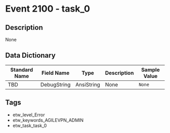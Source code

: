 # Event 2100 - task_0

## Description
None

## Data Dictionary
|Standard Name|Field Name|Type|Description|Sample Value|
|---|---|---|---|---|
|TBD|DebugString|AnsiString|None|`None`|

## Tags
* etw_level_Error
* etw_keywords_AGILEVPN_ADMIN
* etw_task_task_0